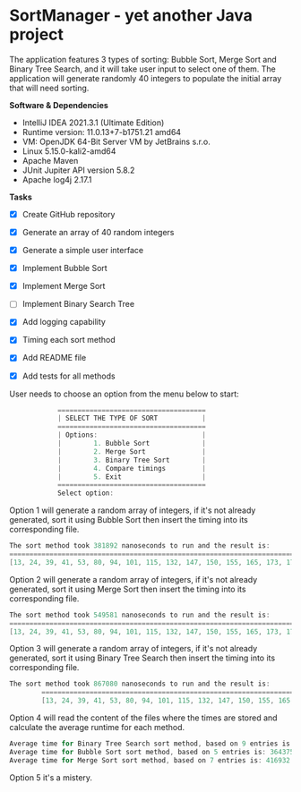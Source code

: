 # SortManager - yet another Java project
The application features 3 types of sorting: Bubble Sort, Merge Sort and Binary Tree Search, and it will take user input to select one of them.
The application will generate randomly 40 integers to populate the initial array that will need sorting.

**Software & Dependencies**

- IntelliJ IDEA 2021.3.1 (Ultimate Edition)
- Runtime version: 11.0.13+7-b1751.21 amd64
- VM: OpenJDK 64-Bit Server VM by JetBrains s.r.o.
- Linux 5.15.0-kali2-amd64
- Apache Maven
- JUnit Jupiter API version 5.8.2
- Apache log4j 2.17.1

**Tasks**

- [x] Create GitHub repository
- [x] Generate an array of 40 random integers
- [x] Generate a simple user interface
- [x] Implement Bubble Sort
- [x] Implement Merge Sort
- [ ] Implement Binary Search Tree
- [x] Add logging capability
- [x] Timing each sort method
- [x] Add README file
- [x] Add tests for all methods


User needs to choose an option from the menu below to start:
```java
            =====================================
            | SELECT THE TYPE OF SORT           |
            =====================================
            | Options:                          |
            |        1. Bubble Sort             |
            |        2. Merge Sort              |
            |        3. Binary Tree Sort        |
            |        4. Compare timings         |
            |        5. Exit                    |
            =====================================
            Select option: 
```
Option 1 will generate a random array of integers, if it's not already generated, sort it using Bubble Sort then insert the timing into its corresponding file.

```java
The sort method took 381892 nanoseconds to run and the result is:
=================================================================================================================================================================================================
[13, 24, 39, 41, 53, 80, 94, 101, 115, 132, 147, 150, 155, 165, 173, 176, 189, 199, 209, 217, 223, 235, 240, 245, 264, 278, 285, 295, 301, 331, 348, 349, 374, 415, 454, 475, 491, 492, 494, 498]
```

Option 2 will generate a random array of integers, if it's not already generated, sort it using Merge Sort then insert the timing into its corresponding file.
```java
The sort method took 549581 nanoseconds to run and the result is:
=================================================================================================================================================================================================
[13, 24, 39, 41, 53, 80, 94, 101, 115, 132, 147, 150, 155, 165, 173, 176, 189, 199, 209, 217, 223, 235, 240, 245, 264, 278, 285, 295, 301, 331, 348, 349, 374, 415, 454, 475, 491, 492, 494, 498]
```
Option 3 will generate a random array of integers, if it's not already generated, sort it using Binary Tree Search then insert the timing into its corresponding file.
```java
The sort method took 867080 nanoseconds to run and the result is:
        =================================================================================================================================================================================================
        [13, 24, 39, 41, 53, 80, 94, 101, 115, 132, 147, 150, 155, 165, 173, 176, 189, 199, 209, 217, 223, 235, 240, 245, 264, 278, 285, 295, 301, 331, 348, 349, 374, 415, 454, 475, 491, 492, 494, 498]
```
Option 4 will read the content of the files where the times are stored and calculate the average runtime for each method.
```java
Average time for Binary Tree Search sort method, based on 9 entries is: 641018 nanoseconds
Average time for Bubble Sort sort method, based on 5 entries is: 364375 nanoseconds
Average time for Merge Sort sort method, based on 7 entries is: 416932 nanoseconds
```
Option 5 it's a mistery.
